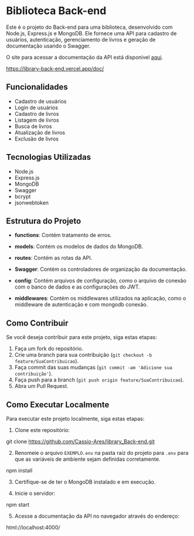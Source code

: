 

# Biblioteca Back-end

Este é o projeto do Back-end para uma biblioteca, desenvolvido com Node.js, Express.js e MongoDB. Ele fornece uma API para cadastro de usuários, autenticação, gerenciamento de livros e geração de documentação usando o Swagger.

O site para acessar a documentação da API está disponível [aqui](https://library-back-end.vercel.app/doc/).

https://library-back-end.vercel.app/doc/

## Funcionalidades

- Cadastro de usuários
- Login de usuários
- Cadastro de livros
- Listagem de livros
- Busca de livros
- Atualização de livros
- Exclusão de livros

## Tecnologias Utilizadas

- Node.js
- Express.js
- MongoDB
- Swagger
- bcrypt
- jsonwebtoken

## Estrutura do Projeto

- **functions**: Contém tratamento de erros.

- **models**: Contém os modelos de dados do MongoDB.
  
- **routes**: Contém as rotas da API.

- **Swagger**: Contém os controladores de organização da documentação.

- **config**: Contém arquivos de configuração, como o arquivo de conexão com o banco de dados e as configurações do JWT.

- **middlewares**: Contém os middlewares utilizados na aplicação, como o middleware de autenticação e com mongodb conexão.

## Como Contribuir

Se você deseja contribuir para este projeto, siga estas etapas:

1. Faça um fork do repositório.
2. Crie uma branch para sua contribuição (`git checkout -b feature/SuaContribuicao`).
3. Faça commit das suas mudanças (`git commit -am 'Adicione sua contribuição'`).
4. Faça push para a branch (`git push origin feature/SuaContribuicao`).
5. Abra um Pull Request.

## Como Executar Localmente

Para executar este projeto localmente, siga estas etapas:

1. Clone este repositório:

git clone https://github.com/Cassio-Ares/library_Back-end.git


2. Renomeie o arquivo `EXEMPLO.env` na pasta raiz do projeto para `.env` para que as variáveis de ambiente sejam definidas corretamente.

npm install


3. Certifique-se de ter o MongoDB instalado e em execução.

4. Inicie o servidor:

npm start


5. Acesse a documentação da API no navegador através do endereço:

html://localhost:4000/
